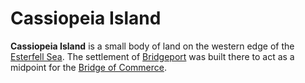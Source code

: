 # Cassiopeia Island

**Cassiopeia Island** is a small body of land on the western edge of the [Esterfell Sea](../). The settlement of [Bridgeport](../../../../../societies/esterfell-accord/bridgeport)  was built there to act as a midpoint for the [Bridge of Commerce](../../../../../societies/esterfell-accord/road-of-commerce).

